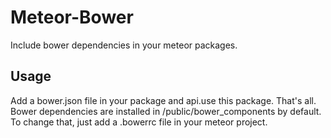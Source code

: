 # Meteor-Bower

Include bower dependencies in your meteor packages.

## Usage
Add a bower.json file in your package and api.use this package. That's all.
Bower dependencies are installed in /public/bower_components by default. To change that,
just add a .bowerrc file in your meteor project.
